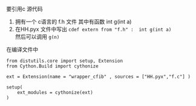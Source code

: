 要引用c 源代码

1. 拥有一个 c语言的 f.h 文件 其中有函数 int g(int a)
2. 在HH.pyx 文件中写出
`cdef extern from "f.h" :  int g(int a)`  
然后可以调用
` g(n) `

在编译文件中
```
from distutils.core import setup, Extension
from Cython.Build import cythonize

ext = Extension(name = "wrapper_cfib" , sources = ["HH.pyx","f.c"] )

setup(
    ext_modules = cythonize(ext)
)
```